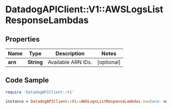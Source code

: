 # DatadogAPIClient::V1::AWSLogsListResponseLambdas

## Properties

Name | Type | Description | Notes
------------ | ------------- | ------------- | -------------
**arn** | **String** | Available ARN IDs. | [optional] 

## Code Sample

```ruby
require 'DatadogAPIClient::V1'

instance = DatadogAPIClient::V1::AWSLogsListResponseLambdas.new(arn: null)
```


